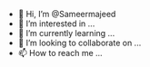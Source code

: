 - 👋 Hi, I’m @Sameermajeed
- 👀 I’m interested in ...
- 🌱 I’m currently learning ...
- 💞️ I’m looking to collaborate on ...
- 📫 How to reach me ...

<!---
Sameermajeed/Sameermajeed is a ✨ special ✨ repository because its `README.md` (this file) appears on your GitHub profile.
You can click the Preview link to take a look at your changes.
--->
